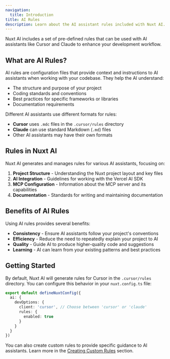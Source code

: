 ```yaml
---
navigation:
  title: Introduction
title: AI Rules
description: Learn about the AI assistant rules included with Nuxt AI.
---
```


Nuxt AI includes a set of pre-defined rules that can be used with AI assistants like Cursor and Claude to enhance your development workflow.

## What are AI Rules?

AI rules are configuration files that provide context and instructions to AI assistants when working with your codebase. They help the AI understand:

- The structure and purpose of your project
- Coding standards and conventions
- Best practices for specific frameworks or libraries
- Documentation requirements

Different AI assistants use different formats for rules:

- **Cursor** uses `.mdc` files in the `.cursor/rules` directory
- **Claude** can use standard Markdown (`.md`) files
- Other AI assistants may have their own formats

## Rules in Nuxt AI

Nuxt AI generates and manages rules for various AI assistants, focusing on:

1. **Project Structure** - Understanding the Nuxt project layout and key files
2. **AI Integration** - Guidelines for working with the Vercel AI SDK
3. **MCP Configuration** - Information about the MCP server and its capabilities
4. **Documentation** - Standards for writing and maintaining documentation

## Benefits of AI Rules

Using AI rules provides several benefits:

- **Consistency** - Ensure AI assistants follow your project's conventions
- **Efficiency** - Reduce the need to repeatedly explain your project to AI
- **Quality** - Guide AI to produce higher-quality code and suggestions
- **Learning** - AI can learn from your existing patterns and best practices

## Getting Started

By default, Nuxt AI will generate rules for Cursor in the `.cursor/rules` directory. You can configure this behavior in your `nuxt.config.ts` file:

```ts [nuxt.config.ts]
export default defineNuxtConfig({
  ai: {
    devOptions: {
      client: 'cursor', // Choose between 'cursor' or 'claude'
      rules: {
        enabled: true
      }
    }
  }
})
```

You can also create custom rules to provide specific guidance to AI assistants. Learn more in the [Creating Custom Rules](/docs/ai-rules/custom-rules) section.
